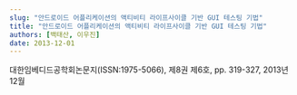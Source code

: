 ```yaml
---
slug: "안드로이드 어플리케이션의 액티비티 라이프사이클 기반 GUI 테스팅 기법"
title: "안드로이드 어플리케이션의 액티비티 라이프사이클 기반 GUI 테스팅 기법"
authors: [백태산, 이우진]
date: 2013-12-01
---
```


대한임베디드공학회논문지(ISSN:1975-5066), 제8권 제6호, pp. 319-327, 2013년 12월
